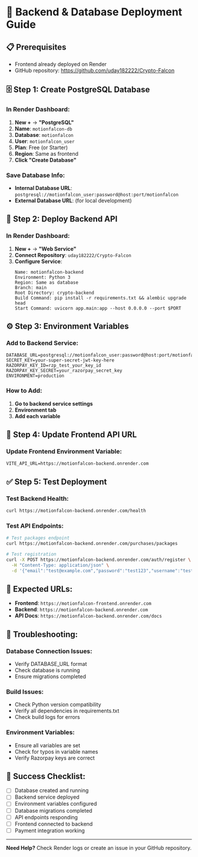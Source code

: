 # 🚀 Backend & Database Deployment Guide

## 📋 Prerequisites
- Frontend already deployed on Render
- GitHub repository: https://github.com/uday182222/Crypto-Falcon

## 🗄️ Step 1: Create PostgreSQL Database

### In Render Dashboard:
1. **New +** → **"PostgreSQL"**
2. **Name**: `motionfalcon-db`
3. **Database**: `motionfalcon`
4. **User**: `motionfalcon_user`
5. **Plan**: Free (or Starter)
6. **Region**: Same as frontend
7. **Click "Create Database"**

### Save Database Info:
- **Internal Database URL**: `postgresql://motionfalcon_user:password@host:port/motionfalcon`
- **External Database URL**: (for local development)

## 🔧 Step 2: Deploy Backend API

### In Render Dashboard:
1. **New +** → **"Web Service"**
2. **Connect Repository**: `uday182222/Crypto-Falcon`
3. **Configure Service**:
   ```
   Name: motionfalcon-backend
   Environment: Python 3
   Region: Same as database
   Branch: main
   Root Directory: crypto-backend
   Build Command: pip install -r requirements.txt && alembic upgrade head
   Start Command: uvicorn app.main:app --host 0.0.0.0 --port $PORT
   ```

## ⚙️ Step 3: Environment Variables

### Add to Backend Service:
```
DATABASE_URL=postgresql://motionfalcon_user:password@host:port/motionfalcon
SECRET_KEY=your-super-secret-jwt-key-here
RAZORPAY_KEY_ID=rzp_test_your_key_id
RAZORPAY_KEY_SECRET=your_razorpay_secret_key
ENVIRONMENT=production
```

### How to Add:
1. **Go to backend service settings**
2. **Environment tab**
3. **Add each variable**

## 🔗 Step 4: Update Frontend API URL

### Update Frontend Environment Variable:
```
VITE_API_URL=https://motionfalcon-backend.onrender.com
```

## ✅ Step 5: Test Deployment

### Test Backend Health:
```bash
curl https://motionfalcon-backend.onrender.com/health
```

### Test API Endpoints:
```bash
# Test packages endpoint
curl https://motionfalcon-backend.onrender.com/purchases/packages

# Test registration
curl -X POST https://motionfalcon-backend.onrender.com/auth/register \
  -H "Content-Type: application/json" \
  -d '{"email":"test@example.com","password":"test123","username":"testuser"}'
```

## 🎯 Expected URLs:
- **Frontend**: `https://motionfalcon-frontend.onrender.com`
- **Backend**: `https://motionfalcon-backend.onrender.com`
- **API Docs**: `https://motionfalcon-backend.onrender.com/docs`

## 🚨 Troubleshooting:

### Database Connection Issues:
- Verify DATABASE_URL format
- Check database is running
- Ensure migrations completed

### Build Issues:
- Check Python version compatibility
- Verify all dependencies in requirements.txt
- Check build logs for errors

### Environment Variables:
- Ensure all variables are set
- Check for typos in variable names
- Verify Razorpay keys are correct

## 🎉 Success Checklist:
- [ ] Database created and running
- [ ] Backend service deployed
- [ ] Environment variables configured
- [ ] Database migrations completed
- [ ] API endpoints responding
- [ ] Frontend connected to backend
- [ ] Payment integration working

---

**Need Help?** Check Render logs or create an issue in your GitHub repository. 